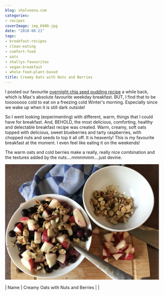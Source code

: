 ```yaml
---
blog: shalveena.com
categories:
- recipes
coverImage: img_6980.jpg
date: "2018-08-21"
tags:
- breakfast-recipes
- clean-eating
- comfort-food
- oats
- shallys-favourites
- vegan-breakfast
- whole-food-plant-based
title: Creamy Oats with Nuts and Berries
---
```


I posted our favourite [overnight chia seed pudding recipe](http://shalveena.com/2018/03/16/overnight-chia-seed-pudding/) a while back, which is Max's absolute favourite weekday breakfast. BUT, I find that to be toooooooo cold to eat on a freezing cold Winter's morning. Especially since we wake up when it is still dark outside!

So I went looking (experimenting) with different, warm, things that I could have for breakfast. And, BEHOLD, the most delicious, comforting, healthy and delectable breakfast recipe was created. Warm, creamy, soft oats topped with delicious, sweet blueberries and tarty raspberries, with chopped nuts and seeds to top it all off. It is heavenly! This is my favourite breakfast at the moment. I even feel like eating it on the weekends!

The warm oats and cold berries make a really, really nice combination and the textures added by the nuts....mmmmmm....just devine.

![IMG_6980](images/img_6980.jpg)

| Name | Creamy Oats with Nuts and Berries |
|